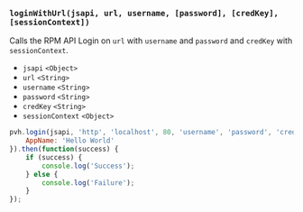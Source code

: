 ### ``loginWithUrl(jsapi, url, username, [password], [credKey], [sessionContext])``
Calls the RPM API Login on ``url`` with ``username`` and ``password`` and ``credKey`` with ``sessionContext``.
- `jsapi` `<Object>`
- `url` `<String>`
- `username` `<String>`
- `password` `<String>`
- `credKey` `<String>`
- `sessionContext` `<Object>`

```js
pvh.login(jsapi, 'http', 'localhost', 80, 'username', 'password', 'credKey', {
	AppName: 'Hello World'
}).then(function(success) {
    if (success) {
        console.log('Success');
    } else {
        console.log('Failure');
    }
});
```